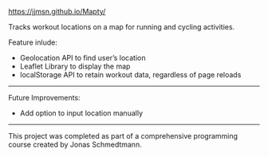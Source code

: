 https://jjmsn.github.io/Mapty/

Tracks workout locations on a map for running and cycling activities. 

Feature inlude:
* Geolocation API to find user’s location
* Leaflet Library to display the map
* localStorage API to retain workout data, regardless of page reloads

---

Future Improvements:
* Add option to input location manually

---

This project was completed as part of a comprehensive programming course created by Jonas Schmedtmann. 
